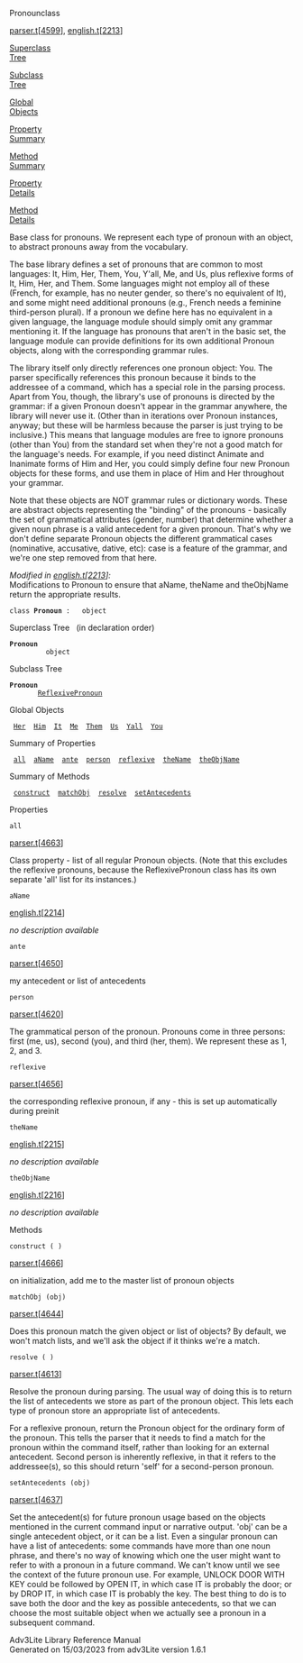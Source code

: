 ---
---
<span class="title">Pronoun</span><span class="type">class</span>

[parser.t](../file/parser.t.html)\[[4599](../source/parser.t.html#4599)\],
[english.t](../file/english.t.html)\[[2213](../source/english.t.html#2213)\]

[Superclass  
Tree](#_SuperClassTree_)

[Subclass  
Tree](#_SubClassTree_)

[Global  
Objects](#_ObjectSummary_)

[Property  
Summary](#_PropSummary_)

[Method  
Summary](#_MethodSummary_)

[Property  
Details](#_Properties_)

[Method  
Details](#_Methods_)

<div class="fdesc">

Base class for pronouns. We represent each type of pronoun with an
object, to abstract pronouns away from the vocabulary.

The base library defines a set of pronouns that are common to most
languages: It, Him, Her, Them, You, Y'all, Me, and Us, plus reflexive
forms of It, Him, Her, and Them. Some languages might not employ all of
these (French, for example, has no neuter gender, so there's no
equivalent of It), and some might need additional pronouns (e.g., French
needs a feminine third-person plural). If a pronoun we define here has
no equivalent in a given language, the language module should simply
omit any grammar mentioning it. If the language has pronouns that aren't
in the basic set, the language module can provide definitions for its
own additional Pronoun objects, along with the corresponding grammar
rules.

The library itself only directly references one pronoun object: You. The
parser specifically references this pronoun because it binds to the
addressee of a command, which has a special role in the parsing process.
Apart from You, though, the library's use of pronouns is directed by the
grammar: if a given Pronoun doesn't appear in the grammar anywhere, the
library will never use it. (Other than in iterations over Pronoun
instances, anyway; but these will be harmless because the parser is just
trying to be inclusive.) This means that language modules are free to
ignore pronouns (other than You) from the standard set when they're not
a good match for the language's needs. For example, if you need distinct
Animate and Inanimate forms of Him and Her, you could simply define four
new Pronoun objects for these forms, and use them in place of Him and
Her throughout your grammar.

Note that these objects are NOT grammar rules or dictionary words. These
are abstract objects representing the "binding" of the pronouns -
basically the set of grammatical attributes (gender, number) that
determine whether a given noun phrase is a valid antecedent for a given
pronoun. That's why we don't define separate Pronoun objects the
different grammatical cases (nominative, accusative, dative, etc): case
is a feature of the grammar, and we're one step removed from that here.

*Modified in
[english.t](../file/english.t.html)\[[2213](../source/english.t.html#2213)\]:*  
Modifications to Pronoun to ensure that aName, theName and theObjName
return the appropriate results.

`class `**`Pronoun`**` :   object`

</div>

<span id="_SuperClassTree_"></span>

<div class="mjhd">

<span class="hdln">Superclass Tree</span>   (in declaration order)

</div>

**`Pronoun`**  
`         object`  
<span id="_SubClassTree_"></span>

<div class="mjhd">

<span class="hdln">Subclass Tree</span>  

</div>

**`Pronoun`**  
`         `[`ReflexivePronoun`](../object/ReflexivePronoun.html)  
<span id="_ObjectSummary_"></span>

<div class="mjhd">

<span class="hdln">Global Objects</span>  

</div>

` `[`Her`](../object/Her.html)`  `[`Him`](../object/Him.html)`  `[`It`](../object/It.html)`  `[`Me`](../object/Me.html)`  `[`Them`](../object/Them.html)`  `[`Us`](../object/Us.html)`  `[`Yall`](../object/Yall.html)`  `[`You`](../object/You.html)`  `
<span id="_PropSummary_"></span>

<div class="mjhd">

<span class="hdln">Summary of Properties</span>  

</div>

` `[`all`](#all)`  `[`aName`](#aName)`  `[`ante`](#ante)`  `[`person`](#person)`  `[`reflexive`](#reflexive)`  `[`theName`](#theName)`  `[`theObjName`](#theObjName)`  `

<span id="_MethodSummary_"></span>

<div class="mjhd">

<span class="hdln">Summary of Methods</span>  

</div>

` `[`construct`](#construct)`  `[`matchObj`](#matchObj)`  `[`resolve`](#resolve)`  `[`setAntecedents`](#setAntecedents)`  `

<span id="_Properties_"></span>

<div class="mjhd">

<span class="hdln">Properties</span>  

</div>

<span id="all"></span>

`all`

[parser.t](../file/parser.t.html)\[[4663](../source/parser.t.html#4663)\]

<div class="desc">

Class property - list of all regular Pronoun objects. (Note that this
excludes the reflexive pronouns, because the ReflexivePronoun class has
its own separate 'all' list for its instances.)

</div>

<span id="aName"></span>

`aName`

[english.t](../file/english.t.html)\[[2214](../source/english.t.html#2214)\]

<div class="desc">

*no description available*

</div>

<span id="ante"></span>

`ante`

[parser.t](../file/parser.t.html)\[[4650](../source/parser.t.html#4650)\]

<div class="desc">

my antecedent or list of antecedents

</div>

<span id="person"></span>

`person`

[parser.t](../file/parser.t.html)\[[4620](../source/parser.t.html#4620)\]

<div class="desc">

The grammatical person of the pronoun. Pronouns come in three persons:
first (me, us), second (you), and third (her, them). We represent these
as 1, 2, and 3.

</div>

<span id="reflexive"></span>

`reflexive`

[parser.t](../file/parser.t.html)\[[4656](../source/parser.t.html#4656)\]

<div class="desc">

the corresponding reflexive pronoun, if any - this is set up
automatically during preinit

</div>

<span id="theName"></span>

`theName`

[english.t](../file/english.t.html)\[[2215](../source/english.t.html#2215)\]

<div class="desc">

*no description available*

</div>

<span id="theObjName"></span>

`theObjName`

[english.t](../file/english.t.html)\[[2216](../source/english.t.html#2216)\]

<div class="desc">

*no description available*

</div>

<span id="_Methods_"></span>

<div class="mjhd">

<span class="hdln">Methods</span>  

</div>

<span id="construct"></span>

`construct ( )`

[parser.t](../file/parser.t.html)\[[4666](../source/parser.t.html#4666)\]

<div class="desc">

on initialization, add me to the master list of pronoun objects

</div>

<span id="matchObj"></span>

`matchObj (obj)`

[parser.t](../file/parser.t.html)\[[4644](../source/parser.t.html#4644)\]

<div class="desc">

Does this pronoun match the given object or list of objects? By default,
we won't match lists, and we'll ask the object if it thinks we're a
match.

</div>

<span id="resolve"></span>

`resolve ( )`

[parser.t](../file/parser.t.html)\[[4613](../source/parser.t.html#4613)\]

<div class="desc">

Resolve the pronoun during parsing. The usual way of doing this is to
return the list of antecedents we store as part of the pronoun object.
This lets each type of pronoun store an appropriate list of antecedents.

For a reflexive pronoun, return the Pronoun object for the ordinary form
of the pronoun. This tells the parser that it needs to find a match for
the pronoun within the command itself, rather than looking for an
external antecedent. Second person is inherently reflexive, in that it
refers to the addressee(s), so this should return 'self' for a
second-person pronoun.

</div>

<span id="setAntecedents"></span>

`setAntecedents (obj)`

[parser.t](../file/parser.t.html)\[[4637](../source/parser.t.html#4637)\]

<div class="desc">

Set the antecedent(s) for future pronoun usage based on the objects
mentioned in the current command input or narrative output. 'obj' can be
a single antecedent object, or it can be a list. Even a singular pronoun
can have a list of antecedents: some commands have more than one noun
phrase, and there's no way of knowing which one the user might want to
refer to with a pronoun in a future command. We can't know until we see
the context of the future pronoun use. For example, UNLOCK DOOR WITH KEY
could be followed by OPEN IT, in which case IT is probably the door; or
by DROP IT, in which case IT is probably the key. The best thing to do
is to save both the door and the key as possible antecedents, so that we
can choose the most suitable object when we actually see a pronoun in a
subsequent command.

</div>

<div class="ftr">

Adv3Lite Library Reference Manual  
Generated on 15/03/2023 from adv3Lite version 1.6.1

</div>
